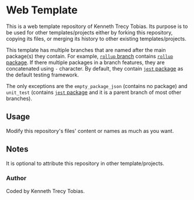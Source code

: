 # Web Template
This is a web template repository of Kenneth Trecy Tobias. Its purpose is to be used for other
templates/projects either by forking this repository, copying its files, or merging its history to
other existing templates/projects.

This template has multiple branches that are named after the main package(s) they contain. For
example, [`rollup` branch] contains [`rollup` package]. If there multiple packages in a branch
features, they are concatenated using `-` character. By default, they contain [`jest` package] as
the default testing framework.

The only exceptions are the `empty_package_json` (contains no package) and `unit_test` (contains [`jest`
package] and it is a parent branch of most other branches).

<!--
The `origin` section may be used to indicate where the project (that is using this template) came from.

## Origin
The repository was based from [`comroconbu-vue`] branch of [Web Template].

The template is specialize for front-end development.

-->

## Usage
Modify this repository's files' content or names as much as you want.

## Notes
It is optional to attribute this repository in other template/projects.

### Author
Coded by Kenneth Trecy Tobias.

<!--

[`comroconbu-vue`]: http://repo.local/KennethTrecy/web_template/src/branch/comroconbu-vue
[Web Template]: http://repo.local/KennethTrecy/web_template

-->

[`rollup` branch]: http://repo.local/KennethTrecy/web_template/src/branch/rollup
[`rollup` package]: https://www.npmjs.com/package/rollup
[`jest` package]: https://www.npmjs.com/package/jest
